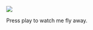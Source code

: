 ![](https://cdn.dribbble.com/users/137644/screenshots/1976525/media/135bf35ee21e10a3d0a9f90d87537cd3.gif)

Press play to watch me fly away.
